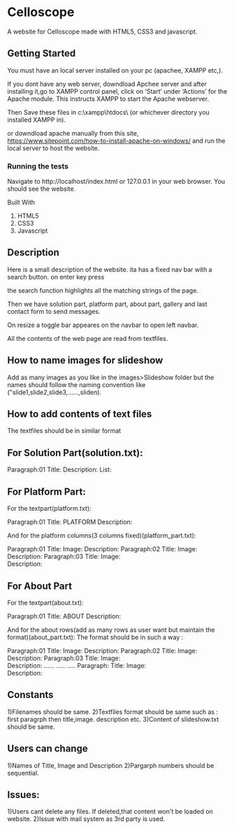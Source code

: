 # Celloscope

A website for Celloscope made with HTML5, CSS3 and javascript.

## Getting Started

You must have an local server installed on your pc (apachee, XAMPP etc,).

If you dont have any web server, downdload Apchee server and after installing it,go to XAMPP control panel, click on ‘Start’ under ‘Actions’ for the Apache module. This instructs XAMPP to start the Apache webserver.

Then Save these files in c:\xampp\htdocs\ (or whichever directory you installed XAMPP in).

or downdload apache manually from this site, https://www.sitepoint.com/how-to-install-apache-on-windows/ 
and run the local server to host the website.


### Running the tests

Navigate to http://localhost/index.html or 127.0.0.1 in your web browser. You should see the website.

Built With
1) HTML5
2) CSS3
3) Javascript

## Description 

Here is a small description of the website. ita has a fixed nav bar with a search button. on enter key press 

the search function highlights all the matching strings of the page.

Then we have solution part, platform part, about part, gallery and last contact form to send messages.

On resize a toggle bar appeares on the navbar to open left  navbar. 

All the contents of the web page are read from textfiles.

## How to name images for slideshow

Add as many images as you like in the images>Slideshow folder  but the names should follow the naming convention like ("slide1,slide2,slide3,......,sliden).

## How to add contents of text files

The textfiles should be in similar format

## For Solution Part(solution.txt):

Paragraph:01
Title: 
Description: 
List:

## For Platform Part:

For the textpart(platform.txt):

Paragraph:01
Title: PLATFORM
Description:

And for the platform columns(3 columns fixed)(platform_part.txt):

Paragraph:01
Title: 
Image: 
Description: 
Paragraph:02
Title: 
Image: 
Description: 
Paragraph:03
Title: 
Image:  
Description:

## For About Part

For the textpart(about.txt):

Paragraph:01
Title: ABOUT
Description:

And for the about rows(add as many rows as user want but maintain the format)(about_part.txt):
The format should be in such a way :

Paragraph:01
Title: 
Image: 
Description: 
Paragraph:02
Title: 
Image: 
Description: 
Paragraph:03
Title: 
Image:  
Description:
......
.....
.....
Paragraph:
Title: 
Image:  
Description:

## Constants
1)Filenames should be same.
2)Textfiles format should be same such as : first paragrph then title,image. description etc.
3)Content of slideshow.txt should be same.

## Users can change

1)Names of Title, Image and Description
2)Pargarph numbers should be sequential.

## Issues:
1)Users cant delete any files. If deleted,that content won't be loaded on website.
2)Issue with mail system as 3rd party is used.
